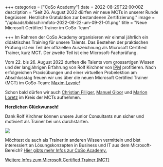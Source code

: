 +++
categories = ["CoSo Academy"]
date = 2022-08-29T22:00:00Z
description = "Seit 26. August 2022 dürfen wir neue MCTs in unserer Runde begrüssen. Herzliche Gratulation zur bestandenen Zertifizierung."
image = "/uploads/bildschirmfoto-2022-08-22-um-09-21-01.png"
title = "Neue Microsoft Certified Trainer im CoSo-Team"

+++
Im Rahmen der CoSo Academy organisieren wir einmal jährlich ein didaktisches Training für unsere Talents. Das Bestehen der praktischen Prüfung ist ein Teil der offiziellen Auszeichnung als Microsoft Certified Trainer, kurz MCT. Der zweite Teil ist eine Microsoft-Fachprüfung.

Vom 22. bis 26. August 2022 durften die Talents vom grossartigen Wissen und der langjährigen Erfahrung von Rolf Kirchner von [IPM](https://www.ipm-online.com/ "IPM für didaktisches Training") profitieren. Nach erfolgreichen Praxisübungen und einer virtuellen Probelektion am Abschlusstag freuen wir uns über die neuen Microsoft Certified Trainer (MCT) im CoSo-Team: [Maxim Lavoie](https://www.corporatesoftware.ch/team/maxim-lavoie/ "Profil von Maxim Lavoie")!

Schon bald dürfen wir auch [Christian Filliger](https://www.corporatesoftware.ch/team/christian-filliger/ "Profil von Christian Filliger"), [Manuel Gloor](https://www.corporatesoftware.ch/team/manuel-gloor/ "Profil von Manuel Gloor") und [Marlon Loretz](https://www.corporatesoftware.ch/team/marlon-loretz/ "Profil Marlon Loretz") im Kreis der MCTs aufnehmen.

**Herzlichen Glückwunsch!**

Dank Rolf Kirchner können unsere Junior Consultants nun sicher und motiviert als Trainer bei uns durchstarten.

![](/uploads/training-300x217.webp)

Möchtest du auch als Trainer:in anderen Wissen vermitteln und bist interessiert an Lösungskonzepten in Business und IT aus dem Microsoft-Bereich? [Hier gibts mehr Infos zur CoSo Academy.](https://www.corporatesoftware.ch/jobs/coso-academy/ "Mehr erfahren über die CoSo Academy")

[Weitere Infos zum Microsoft Certified Trainer (MCT)](https://docs.microsoft.com/de-de/certifications/mct-certification "Offizielle Infos rund um den MCT")